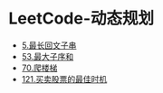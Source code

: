 # LeetCode-动态规划

- [5.最长回文子串](5.最长回文子串.md)
- [53.最大子序和](53.最大子序和.md)
- [70.爬楼梯](70.爬楼梯.md)
- [121.买卖股票的最佳时机](121.买卖股票的最佳时机.md)

